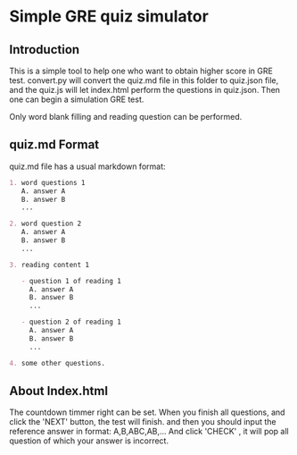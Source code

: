 # Simple GRE quiz simulator

## Introduction

This is a simple tool to help one who want to obtain higher score in GRE test.
convert.py will convert the quiz.md file in this folder to quiz.json file, and the quiz.js will let index.html perform the questions in quiz.json. Then one can begin a simulation GRE test.

Only word blank filling and reading question can be performed.

## quiz.md Format
quiz.md file has a usual markdown format:
```markdown
1. word questions 1
   A. answer A
   B. answer B
   ...

2. word question 2
   A. answer A
   B. answer B
   ...

3. reading content 1

   - question 1 of reading 1
     A. answer A
     B. answer B
     ...

   - question 2 of reading 1
     A. answer A
     B. answer B
     ...

4. some other questions.

```

## About Index.html
The countdown timmer right can be set.
When you finish all questions, and click the 'NEXT' button, the test will finish. and then you should input the reference answer in format:
A,B,ABC,AB,...
And click 'CHECK' , it will pop all question of which your answer is incorrect.
